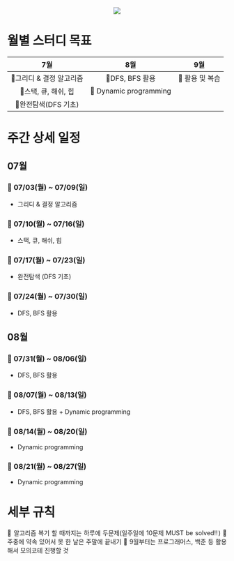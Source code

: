 <div align=center>
	<img src="https://capsule-render.vercel.app/api?type=waving&color=auto&height=200&section=header&text=Algorithm%20Study!&fontSize=90" />	
</div>


# 월별 스터디 목표
|		7월		|		8월		|		9월		|
|	:--------:              |         :-----------:         |          :---------:          |
|     🎀그리디 & 결정 알고리즘   |	🎀DFS, BFS 활용		| 	🎀 활용 및 복습          | 
|     🎀스택, 큐, 해쉬, 힙       |	🎀 Dynamic programming  |                               |
|     🎀완전탐색(DFS 기초)       |                               |                               |



# 주간 상세 일정 

## 07월 
### 🌼 07/03(월) ~ 07/09(일) 
* 그리디 & 결정 알고리즘
### 🌼 07/10(월) ~ 07/16(일)
* 스택, 큐, 해쉬, 힙
### 🌼 07/17(월) ~ 07/23(일)
* 완전탐색 (DFS 기초)
### 🌼 07/24(월) ~ 07/30(일)
* DFS, BFS 활용

## 08월 
### 🌷 07/31(월) ~ 08/06(일) 
* DFS, BFS 활용 
### 🌷 08/07(월) ~ 08/13(일)
* DFS, BFS 활용 + Dynamic programming
### 🌷 08/14(월) ~ 08/20(일)
* Dynamic programming
### 🌷 08/21(월) ~ 08/27(일)
* Dynamic programming


# 세부 규칙 
<p align="justify">
📢 알고리즘 복기 할 때까지는 하루에 두문제(일주일에 10문제 MUST be solved‼️) 
📢 주중에 약속 있어서 못 한 날은 주말에 끝내기 
📢 9월부터는 프로그래머스, 백준 등 활용해서 모의코테 진행할 것
</p>





